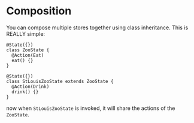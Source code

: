 # Composition
You can compose multiple stores together using class inheritance. This is REALLY simple:

```TS
@State({})
class ZooState {
  @Action(Eat)
  eat() {}
}

@State({})
class StLouisZooState extends ZooState {
  @Action(Drink)
  drink() {}
}
```

now when `StLouisZooState` is invoked, it will share the actions of the `ZooState`.
